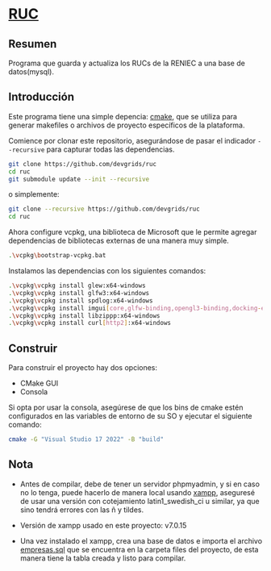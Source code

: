 # [RUC](https://github.com/devgrids/ruc)

## Resumen
Programa que guarda y actualiza los RUCs de la RENIEC a una base de datos(mysql). 

## Introducción
Este programa tiene una simple depencia: [cmake](http://www.cmake.org/download/), que se utiliza para generar makefiles o archivos de proyecto específicos de la plataforma.

Comience por clonar este repositorio, asegurándose de pasar el indicador `--recursive` para capturar todas las dependencias.

```bash
git clone https://github.com/devgrids/ruc
cd ruc
git submodule update --init --recursive
```
o simplemente:
```bash
git clone --recursive https://github.com/devgrids/ruc
cd ruc
```
Ahora configure vcpkg, una biblioteca de Microsoft que le permite agregar dependencias de bibliotecas externas de una manera muy simple.

```bash
.\vcpkg\bootstrap-vcpkg.bat
```
Instalamos las dependencias con los siguientes comandos:

```bash
.\vcpkg\vcpkg install glew:x64-windows
.\vcpkg\vcpkg install glfw3:x64-windows
.\vcpkg\vcpkg install spdlog:x64-windows
.\vcpkg\vcpkg install imgui[core,glfw-binding,opengl3-binding,docking-experimental]:x64-windows
.\vcpkg\vcpkg install libzippp:x64-windows
.\vcpkg\vcpkg install curl[http2]:x64-windows
```

## Construir

Para construir el proyecto hay dos opciones:
* CMake GUI
* Consola

Si opta por usar la consola, asegúrese de que los bins de cmake estén configurados en las variables de entorno de su SO y ejecutar el siguiente comando:

```bash
cmake -G "Visual Studio 17 2022" -B "build"
```
## Nota

* Antes de compilar, debe de tener un servidor phpmyadmin, y si en caso no lo tenga, puede hacerlo de manera local usando [xampp]( https://sourceforge.net/projects/xampp/files/XAMPP%20Windows/), aseguresé de usar una versión con cotejamiento latin1_swedish_ci u similar, ya que sino tendrá errores con las ñ y tildes.

* Versión de xampp usado en este proyecto: v7.0.15

* Una vez instalado el xampp, crea una base de datos e importa el archivo [empresas.sql](https://github.com/devgrids/ruc/blob/main/files/empresas.sql) que se encuentra en la carpeta files del proyecto, de esta manera tiene la tabla creada y listo para compilar.
